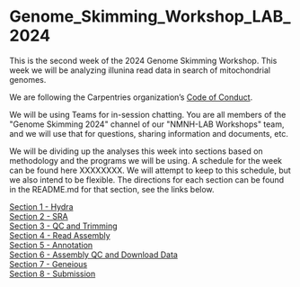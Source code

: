 # Genome_Skimming_Workshop_LAB_2024

This is the second week of the 2024 Genome Skimming Workshop. This week we will be analyzing illunina read data in search of mitochondrial genomes.

We are following the Carpentries organization’s [Code of Conduct](https://docs.carpentries.org/topic_folders/policies/code-of-conduct.html).


We will be using Teams for in-session chatting. You are all members of the "Genome Skimming 2024" channel of our "NMNH-LAB Workshops" team, and we will use that for questions, sharing information and documents, etc.

We will be dividing up the analyses this week into sections based on methodology and the programs we will be using. A schedule for the week can be found here XXXXXXXX. We will attempt to keep to this schedule, but we also intend to be flexible. The directions for each section can be found in the README.md for that section, see the links below.


[Section 1 - Hydra](https://github.com/SmithsonianWorkshops/Genome_Skimming_Workshop_LAB_2024/tree/main/Section%201%20-%20Hydra)  
[Section 2 - SRA](https://github.com/SmithsonianWorkshops/Genome_Skimming_Workshop_LAB_2024/tree/main/Section%202%20-%20SRA%20data)  
[Section 3 - QC and Trimming](https://github.com/SmithsonianWorkshops/Genome_Skimming_Workshop_LAB_2024/tree/main/Section%203%20-%20QC%20and%20Trimming)  
[Section 4 - Read Assembly](https://github.com/SmithsonianWorkshops/Genome_Skimming_Workshop_LAB_2024/tree/main/Section%204%20-%20Read%20Assembly)  
[Section 5 - Annotation](https://github.com/SmithsonianWorkshops/Genome_Skimming_Workshop_LAB_2024/tree/main/Section%205%20-%20Annotation)  
[Section 6 - Assembly QC and Download Data](https://github.com/SmithsonianWorkshops/Genome_Skimming_Workshop_LAB_2024/tree/main/Section%206%20-%20Assembly%20QC%20and%20Download%20Data)  
[Section 7 - Geneious](https://github.com/SmithsonianWorkshops/Genome_Skimming_Workshop_LAB_2024/tree/main/Section%207%20-%20Geneious)  
[Section 8 - Submission](https://github.com/SmithsonianWorkshops/Genome_Skimming_Workshop_LAB_2024/tree/main/Section%208%20-%20NCBI)  